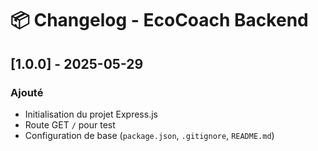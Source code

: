 # 📦 Changelog - EcoCoach Backend

## [1.0.0] - 2025-05-29
### Ajouté
- Initialisation du projet Express.js
- Route GET `/` pour test
- Configuration de base (`package.json`, `.gitignore`, `README.md`)
